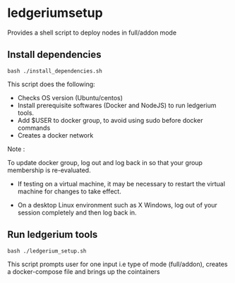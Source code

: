 # ledgeriumsetup

Provides a shell script to deploy nodes in full/addon mode

## Install dependencies

```
bash ./install_dependencies.sh
```
This script does the following:
* Checks OS version (Ubuntu/centos)
* Install prerequisite softwares (Docker and NodeJS) to run ledgerium tools.
* Add $USER to docker group, to avoid using sudo before docker commands
* Creates a docker network

Note : 

To update docker group, log out and log back in so that your group membership is re-evaluated.

* If testing on a virtual machine, it may be necessary to restart the virtual machine for changes to take effect.

* On a desktop Linux environment such as X Windows, log out of your session completely and then log back in.


## Run ledgerium tools
```
bash ./ledgerium_setup.sh
```
This script prompts user for one input i.e type of mode (full/addon), creates a docker-compose file and brings up the cointainers